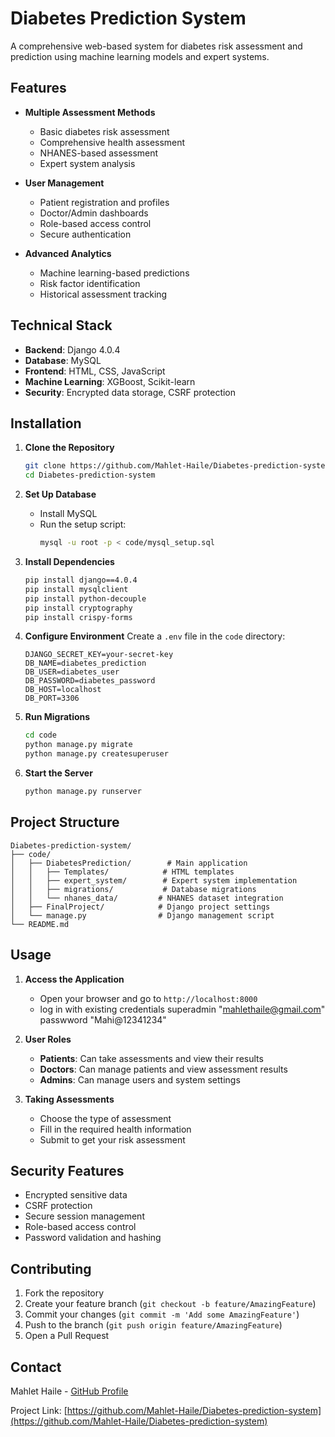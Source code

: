 # Diabetes Prediction System

A comprehensive web-based system for diabetes risk assessment and prediction using machine learning models and expert systems.

## Features

- **Multiple Assessment Methods**
  - Basic diabetes risk assessment
  - Comprehensive health assessment
  - NHANES-based assessment
  - Expert system analysis

- **User Management**
  - Patient registration and profiles
  - Doctor/Admin dashboards
  - Role-based access control
  - Secure authentication

- **Advanced Analytics**
  - Machine learning-based predictions
  - Risk factor identification
  - Historical assessment tracking

## Technical Stack

- **Backend**: Django 4.0.4
- **Database**: MySQL
- **Frontend**: HTML, CSS, JavaScript
- **Machine Learning**: XGBoost, Scikit-learn
- **Security**: Encrypted data storage, CSRF protection

## Installation

1. **Clone the Repository**
   ```bash
   git clone https://github.com/Mahlet-Haile/Diabetes-prediction-system.git
   cd Diabetes-prediction-system
   ```

2. **Set Up Database**
   - Install MySQL
   - Run the setup script:
     ```bash
     mysql -u root -p < code/mysql_setup.sql
     ```

3. **Install Dependencies**
   ```bash
   pip install django==4.0.4
   pip install mysqlclient
   pip install python-decouple
   pip install cryptography
   pip install crispy-forms
   ```

4. **Configure Environment**
   Create a `.env` file in the `code` directory:
   ```
   DJANGO_SECRET_KEY=your-secret-key
   DB_NAME=diabetes_prediction
   DB_USER=diabetes_user
   DB_PASSWORD=diabetes_password
   DB_HOST=localhost
   DB_PORT=3306
   ```

5. **Run Migrations**
   ```bash
   cd code
   python manage.py migrate
   python manage.py createsuperuser
   ```

6. **Start the Server**
   ```bash
   python manage.py runserver
   ```

## Project Structure

```
Diabetes-prediction-system/
├── code/
│   ├── DiabetesPrediction/        # Main application
│   │   ├── Templates/            # HTML templates
│   │   ├── expert_system/        # Expert system implementation
│   │   ├── migrations/           # Database migrations
│   │   └── nhanes_data/         # NHANES dataset integration
│   ├── FinalProject/            # Django project settings
│   └── manage.py                # Django management script
└── README.md
```

## Usage

1. **Access the Application**
   - Open your browser and go to `http://localhost:8000`
   - log in with existing credentials superadmin "mahlethaile@gmail.com" passwword "Mahi@12341234"

2. **User Roles**
   - **Patients**: Can take assessments and view their results
   - **Doctors**: Can manage patients and view assessment results
   - **Admins**: Can manage users and system settings

3. **Taking Assessments**
   - Choose the type of assessment
   - Fill in the required health information
   - Submit to get your risk assessment

## Security Features

- Encrypted sensitive data
- CSRF protection
- Secure session management
- Role-based access control
- Password validation and hashing

## Contributing

1. Fork the repository
2. Create your feature branch (`git checkout -b feature/AmazingFeature`)
3. Commit your changes (`git commit -m 'Add some AmazingFeature'`)
4. Push to the branch (`git push origin feature/AmazingFeature`)
5. Open a Pull Request


## Contact

Mahlet Haile - [GitHub Profile](https://github.com/Mahlet-Haile)

Project Link: [https://github.com/Mahlet-Haile/Diabetes-prediction-system](https://github.com/Mahlet-Haile/Diabetes-prediction-system) 